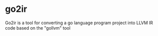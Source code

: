 # go2ir
Go2ir is a tool for converting a go language program project into LLVM IR code based on the "gollvm" tool
